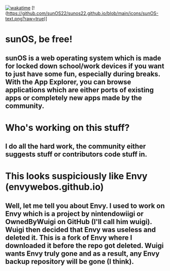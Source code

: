 [![wakatime](https://wakatime.com/badge/user/018b61ac-2a74-4c0b-ab5a-f4ed369ec8a1/project/018b6b6e-cb61-42e3-993e-27d4bd40fc6a.svg)](https://wakatime.com/badge/user/018b61ac-2a74-4c0b-ab5a-f4ed369ec8a1/project/018b6b6e-cb61-42e3-993e-27d4bd40fc6a)
[!(https://github.com/sunOS22/sunos22.github.io/blob/main/icons/sunOS-text.png?raw=true)]

# sunOS, be free!
## sunOS is a web operating system which is made for locked down school/work devices if you want to just have some fun, especially during breaks. With the App Explorer, you can browse applications which are either ports of existing apps or completely new apps made by the community.

# Who's working on this stuff?
## I do all the hard work, the community either suggests stuff or contributors code stuff in.

# This looks suspiciously like Envy (envywebos.github.io)
## Well, let me tell you about Envy. I used to work on Envy which is a project by nintendowiigi or OwnedByWuigi on GitHub (I'll call him wuigi). Wuigi then decided that Envy was useless and deleted it. This is a fork of Envy where I downloaded it before the repo got deleted. Wuigi wants Envy truly gone and as a result, any Envy backup repository will be gone (I think).
